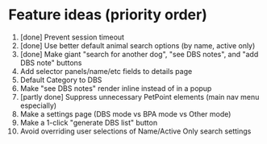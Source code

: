 # Feature ideas (priority order)
1. [done] Prevent session timeout
2. [done] Use better default animal search options (by name, active only)
3. [done] Make giant "search for another dog", "see DBS notes", and "add DBS note" buttons
4. Add selector panels/name/etc fields to details page
5. Default Category to DBS
6. Make "see DBS notes" render inline instead of in a popup
7. [partly done] Suppress unnecessary PetPoint elements (main nav menu especially)
8. Make a settings page (DBS mode vs BPA mode vs Other mode)
9. Make a 1-click "generate DBS list" button
10. Avoid overriding user selections of Name/Active Only search settings
